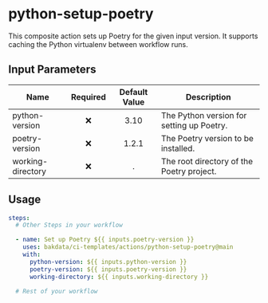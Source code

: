 # python-setup-poetry

This composite action sets up Poetry for the given input version. It supports caching the Python virtualenv between workflow runs.

## Input Parameters

| Name              | Required | Default Value | Description                               |
| ----------------- | :------: | :-----------: | ----------------------------------------- |
| python-version    |    ❌    |     3.10      | The Python version for setting up Poetry. |
| poetry-version    |    ❌    |     1.2.1     | The Poetry version to be installed.       |
| working-directory |    ❌    |       .       | The root directory of the Poetry project. |

## Usage

```yaml
steps:
  # Other Steps in your workflow

  - name: Set up Poetry ${{ inputs.poetry-version }}
    uses: bakdata/ci-templates/actions/python-setup-poetry@main
    with:
      python-version: ${{ inputs.python-version }}
      poetry-version: ${{ inputs.poetry-version }}
      working-directory: ${{ inputs.working-directory }}

  # Rest of your workflow
```
